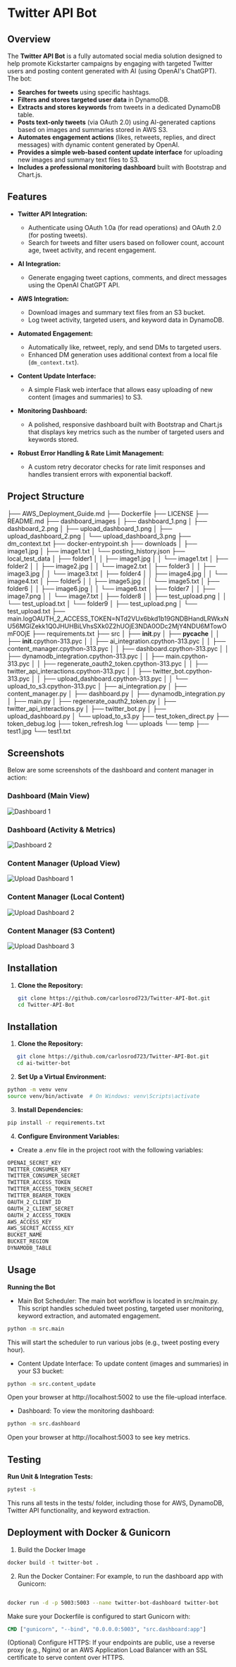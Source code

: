 # Twitter API Bot

## Overview

The **Twitter API Bot** is a fully automated social media solution designed to help promote Kickstarter campaigns by engaging with targeted Twitter users and posting content generated with AI (using OpenAI's ChatGPT). The bot:

- **Searches for tweets** using specific hashtags.
- **Filters and stores targeted user data** in DynamoDB.
- **Extracts and stores keywords** from tweets in a dedicated DynamoDB table.
- **Posts text-only tweets** (via OAuth 2.0) using AI-generated captions based on images and summaries stored in AWS S3.
- **Automates engagement actions** (likes, retweets, replies, and direct messages) with dynamic content generated by OpenAI.
- **Provides a simple web-based content update interface** for uploading new images and summary text files to S3.
- **Includes a professional monitoring dashboard** built with Bootstrap and Chart.js.

## Features

- **Twitter API Integration:**

  - Authenticate using OAuth 1.0a (for read operations) and OAuth 2.0 (for posting tweets).
  - Search for tweets and filter users based on follower count, account age, tweet activity, and recent engagement.

- **AI Integration:**

  - Generate engaging tweet captions, comments, and direct messages using the OpenAI ChatGPT API.

- **AWS Integration:**

  - Download images and summary text files from an S3 bucket.
  - Log tweet activity, targeted users, and keyword data in DynamoDB.

- **Automated Engagement:**

  - Automatically like, retweet, reply, and send DMs to targeted users.
  - Enhanced DM generation uses additional context from a local file (`dm_context.txt`).

- **Content Update Interface:**

  - A simple Flask web interface that allows easy uploading of new content (images and summaries) to S3.

- **Monitoring Dashboard:**

  - A polished, responsive dashboard built with Bootstrap and Chart.js that displays key metrics such as the number of targeted users and keywords stored.

- **Robust Error Handling & Rate Limit Management:**
  - A custom retry decorator checks for rate limit responses and handles transient errors with exponential backoff.

## Project Structure

├── AWS_Deployment_Guide.md
├── Dockerfile
├── LICENSE
├── README.md
├── dashboard_images
│ ├── dashboard_1.png
│ ├── dashboard_2.png
│ ├── upload_dashboard_1.png
│ ├── upload_dashboard_2.png
│ └── upload_dashboard_3.png
├── dm_context.txt
├── docker-entrypoint.sh
├── downloads
│ ├── image1.jpg
│ ├── image1.txt
│ └── posting_history.json
├── local_test_data
│ ├── folder1
│ │ ├── image1.jpg
│ │ └── image1.txt
│ ├── folder2
│ │ ├── image2.jpg
│ │ └── image2.txt
│ ├── folder3
│ │ ├── image3.jpg
│ │ └── image3.txt
│ ├── folder4
│ │ ├── image4.jpg
│ │ └── image4.txt
│ ├── folder5
│ │ ├── image5.jpg
│ │ └── image5.txt
│ ├── folder6
│ │ ├── image6.jpg
│ │ └── image6.txt
│ ├── folder7
│ │ ├── image7.png
│ │ └── image7.txt
│ ├── folder8
│ │ ├── test_upload.png
│ │ └── test_upload.txt
│ └── folder9
│ ├── test_upload.png
│ └── test_upload.txt
├── main.logOAUTH_2_ACCESS_TOKEN=NTd2VUx6bkd1b19GNDBHandLRWkxNU56MGlZekk1Q0JHUHBiLVhsSXk0Z2hUOjE3NDA0ODc2MjY4NDU6MTowOmF0OjE
├── requirements.txt
├── src
│ ├── **init**.py
│ ├── **pycache**
│ │ ├── **init**.cpython-313.pyc
│ │ ├── ai_integration.cpython-313.pyc
│ │ ├── content_manager.cpython-313.pyc
│ │ ├── dashboard.cpython-313.pyc
│ │ ├── dynamodb_integration.cpython-313.pyc
│ │ ├── main.cpython-313.pyc
│ │ ├── regenerate_oauth2_token.cpython-313.pyc
│ │ ├── twitter_api_interactions.cpython-313.pyc
│ │ ├── twitter_bot.cpython-313.pyc
│ │ ├── upload_dashboard.cpython-313.pyc
│ │ └── upload_to_s3.cpython-313.pyc
│ ├── ai_integration.py
│ ├── content_manager.py
│ ├── dashboard.py
│ ├── dynamodb_integration.py
│ ├── main.py
│ ├── regenerate_oauth2_token.py
│ ├── twitter_api_interactions.py
│ ├── twitter_bot.py
│ ├── upload_dashboard.py
│ └── upload_to_s3.py
├── test_token_direct.py
├── token_debug.log
├── token_refresh.log
└── uploads
└── temp
├── test1.jpg
└── test1.txt

## Screenshots

Below are some screenshots of the dashboard and content manager in action:

### Dashboard (Main View)

![Dashboard 1](dashboard_images/dashboard_1.png)

### Dashboard (Activity & Metrics)

![Dashboard 2](dashboard_images/dashboard_2.png)

### Content Manager (Upload View)

![Upload Dashboard 1](dashboard_images/upload_dashboard_1.png)

### Content Manager (Local Content)

![Upload Dashboard 2](dashboard_images/upload_dashboard_2.png)

### Content Manager (S3 Content)

![Upload Dashboard 3](dashboard_images/upload_dashboard_3.png)

## Installation

1. **Clone the Repository:**

   ```bash
   git clone https://github.com/carlosrod723/Twitter-API-Bot.git
   cd Twitter-API-Bot
   ```

## Installation

1. **Clone the Repository:**

```bash
   git clone https://github.com/carlosrod723/Twitter-API-Bot.git
   cd ai-twitter-bot
```

2. **Set Up a Virtual Environment:**

```bash
python -m venv venv
source venv/bin/activate  # On Windows: venv\Scripts\activate
```

3. **Install Dependencies:**

```bash
pip install -r requirements.txt
```

4. **Configure Environment Variables:**

- Create a .env file in the project root with the following variables:

```bash
OPENAI_SECRET_KEY
TWITTER_CONSUMER_KEY
TWITTER_CONSUMER_SECRET
TWITTER_ACCESS_TOKEN
TWITTER_ACCESS_TOKEN_SECRET
TWITTER_BEARER_TOKEN
OAUTH_2_CLIENT_ID
OAUTH_2_CLIENT_SECRET
OAUTH_2_ACCESS_TOKEN
AWS_ACCESS_KEY
AWS_SECRET_ACCESS_KEY
BUCKET_NAME
BUCKET_REGION
DYNAMODB_TABLE
```

## Usage

**Running the Bot**

- Main Bot Scheduler:
  The main bot workflow is located in src/main.py. This script handles scheduled tweet posting, targeted user monitoring, keyword extraction, and automated engagement.

```bash
python -m src.main
```

This will start the scheduler to run various jobs (e.g., tweet posting every hour).

- Content Update Interface:
  To update content (images and summaries) in your S3 bucket:

```bash
python -m src.content_update
```

Open your browser at http://localhost:5002 to use the file-upload interface.

- Dashboard:
  To view the monitoring dashboard:

```bash
python -m src.dashboard
```

Open your browser at http://localhost:5003 to see key metrics.

## Testing

**Run Unit & Integration Tests:**

```bash
pytest -s
```

This runs all tests in the tests/ folder, including those for AWS, DynamoDB, Twitter API functionality, and keyword extraction.

## Deployment with Docker & Gunicorn

1. Build the Docker Image

```bash
docker build -t twitter-bot .
```

2. Run the Docker Container:
   For example, to run the dashboard app with Gunicorn:

```bash

docker run -d -p 5003:5003 --name twitter-bot-dashboard twitter-bot
```

Make sure your Dockerfile is configured to start Gunicorn with:

```dockerfile
CMD ["gunicorn", "--bind", "0.0.0.0:5003", "src.dashboard:app"]
```

(Optional) Configure HTTPS:
If your endpoints are public, use a reverse proxy (e.g., Nginx) or an AWS Application Load Balancer with an SSL certificate to serve content over HTTPS.
